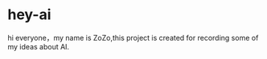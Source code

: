 # hey-ai
hi everyone，my name is ZoZo,this project is created for recording some of my ideas about AI.
